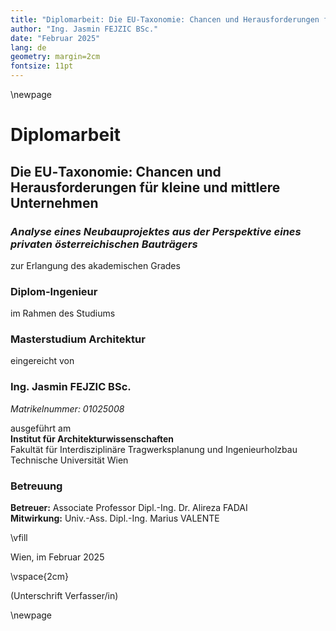 ```yaml
---
title: "Diplomarbeit: Die EU‑Taxonomie: Chancen und Herausforderungen für kleine und mittlere Unternehmen"
author: "Ing. Jasmin FEJZIC BSc."
date: "Februar 2025"
lang: de
geometry: margin=2cm
fontsize: 11pt
---
```


\newpage

# **Diplomarbeit**

## **Die EU‑Taxonomie: Chancen und Herausforderungen für kleine und mittlere Unternehmen**

### _Analyse eines Neubauprojektes aus der Perspektive eines privaten österreichischen Bauträgers_

zur Erlangung des akademischen Grades

### **Diplom‑Ingenieur**

im Rahmen des Studiums

### **Masterstudium Architektur**

eingereicht von

### **Ing. Jasmin FEJZIC BSc.**

_Matrikelnummer: 01025008_

ausgeführt am  
**Institut für Architekturwissenschaften**  
Fakultät für Interdisziplinäre Tragwerksplanung und Ingenieurholzbau  
Technische Universität Wien

### **Betreuung**

**Betreuer:** Associate Professor Dipl.-Ing. Dr. Alireza FADAI  
**Mitwirkung:** Univ.-Ass. Dipl.-Ing. Marius VALENTE

\vfill

Wien, im Februar 2025

\vspace{2cm}

(Unterschrift Verfasser/in)

\newpage
